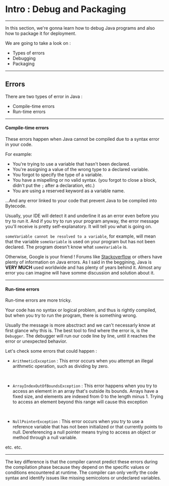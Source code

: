 # Intro : Debug and Packaging

---

In this section, we're gonna learn how to debug Java programs and also how to package it for deployment.

We are going to take a look on :

- Types of errors
- Debugging
- Packaging

---

## Errors

There are two types of error in Java :

- Compile-time errors
- Run-time errors

---

#### Compile-time errors

These errors happen when Java cannot be compiled due to a syntax error in your code.

For example:

- You're trying to use a variable that hasn't been declared.
- You're assigning a value of the wrong type to a declared variable.
- You forgot to specify the type of a variable.
- You have a mispelling or no valid syntax. (you forgot to close a block, didn't put the `;` after a declaration, etc.)
- You are using a reserved keyword as a variable name.

...And any error linked to your code that prevent Java to be compiled into Bytecode.

Usually, your IDE will detect it and underline it as an error even before you try to run it. And if you try to run your program anyway, the error message you'll receive is pretty self-explanatory. It will tell you what is going on.

`someVariable cannot be resolved to a variable`, for example, will mean that the variable `someVariable` is used on your program but has not been declared. The program doesn't know what `someVariable` is.

Otherwise, Google is your friend ! Forums like [Stackoverflow](https://stackoverflow.com/questions/tagged/java) or others have plenty of information on Java errors. As I said in the beggining, Java is **VERY MUCH** used worldwide and has plenty of years behind it. Almost any error you can imagine will have somme discussion and solution about it.

---

#### Run-time errors

Run-time errors are more tricky.

Your code has no syntax or logical problem, and thus is rightly compiled, but when you try to run the program, there is something wrong.

Usually the message is more absctract and we can't necessarly know at first glance why this is. The best tool to find where the error is, is the `Debugger`. The debugger will run our code line by line, until it reaches the error or unexpected behavior.

Let's check some errors that could happen :

- `ArithmeticException` : This error occurs when you attempt an illegal arithmetic operation, such as dividing by zero.

<br/>

- `ArrayIndexOutOfBoundsException` : This error happens when you try to access an element in an array that's outside its bounds. Arrays have a fixed size, and elements are indexed from 0 to the length minus 1. Trying to access an element beyond this range will cause this exception

<br/>

- `NullPointerException` : This error occurs when you try to use a reference variable that has not been initialized or that currently points to null. Dereferencing a null pointer means trying to access an object or method through a null variable.

etc. etc.

---

The key difference is that the compiler cannot predict these errors during the compilation phase because they depend on the specific values or conditions encountered at runtime. The compiler can only verify the code syntax and identify issues like missing semicolons or undeclared variables.

